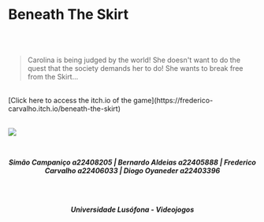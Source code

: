 # Beneath The Skirt
<br>
<br>

>Carolina is being judged by the world! She doesn't want to do the quest that the
>society demands her to do! She wants to break free from the Skirt... 
<br>
[Click here to access the itch.io of the game](https://frederico-carvalho.itch.io/beneath-the-skirt)
<br>
<br>

![](https://media.discordapp.net/attachments/1345489286983716950/1349535899930857522/Screenshot_1.png?ex=67d374bf&is=67d2233f&hm=cbe62b93d9bb56f88d5c7eec25e5d76dbe488d3546db8c2b007447c339a4338c&=&format=webp&quality=lossless&width=753&height=675)


<br>


***<p style="text-align:center;">Simão Campaniço a22408205 | Bernardo Aldeias a22405888 | Frederico Carvalho a22406033 | Diogo Oyaneder a22403396</p>***
<br>
<br>
***<p style="text-align:center;">Universidade Lusófona - Videojogos</p>***
